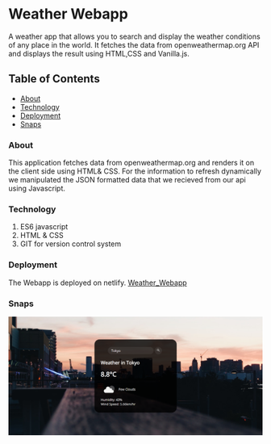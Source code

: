# Weather Webapp
A weather app that allows you to search and display the weather conditions of any place in the world. It fetches the data from
openweathermap.org API and displays the result using HTML,CSS and Vanilla.js.

## Table of Contents
* [About](#About)
* [Technology](#Technology)
* [Deployment](#Deployment)
* [Snaps](#snaps)

### About 
This application fetches data from openweathermap.org and renders it on the client side using HTML& CSS. For the information to refresh dynamically we manipulated the JSON formatted data that we recieved from our api using Javascript.  

### Technology
1. ES6 javascript
2. HTML & CSS
3. GIT for version control system
### Deployment
The Webapp is deployed on netlify.
[Weather_Webapp](https://upbeat-ardinghelli-c80086.netlify.app/)
### Snaps
![Project_image](project.png)
